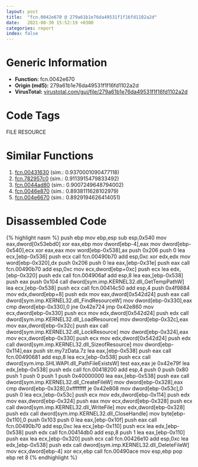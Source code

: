```yaml
---
layout: post
title:  "fcn.0042e670 @ 279a61b1e76da49531f1f16fd1102a2d"
date:   2021-08-30 15:52:19 +0300
categories: report
index: false
---
```


# Generic Information
- **Function:** fcn.0042e670
- **Origin (md5):** 279a61b1e76da49531f1f16fd1102a2d
- **VirusTotal:** [virustotal.com/gui/file/279a61b1e76da49531f1f16fd1102a2d][virustotal_ref]

# Code Tags
<span class="tag" id="FILE">FILE</span>
<span class="tag" id="RESOURCE">RESOURCE</span>


# Similar Functions

1. [fcn.00431630][similar_1_ref] (sim.: 0.9370001090477118)
2. [fcn.782957c0][similar_2_ref] (sim.: 0.9113915479833492)
3. [fcn.0044ad80][similar_3_ref] (sim.: 0.9007249648794002)
4. [fcn.0046e870][similar_4_ref] (sim.: 0.8938111628102979)
5. [fcn.004e6670][similar_5_ref] (sim.: 0.8929194626414051)


# Disassembled Code

{% highlight nasm %}
push ebp
mov ebp,esp
sub esp,0x540
mov eax,dword[0x53ebd0]
xor eax,ebp
mov dword[ebp-4],eax
mov dword[ebp-0x540],ecx
xor eax,eax
mov word[ebp-0x538],ax
push 0x206
push 0
lea ecx,[ebp-0x536]
push ecx
call fcn.00490b70
add esp,0xc
xor edx,edx
mov word[ebp-0x320],dx
push 0x206
push 0
lea eax,[ebp-0x31e]
push eax
call fcn.00490b70
add esp,0xc
mov ecx,dword[ebp+0xc]
push ecx
lea edx,[ebp-0x320]
push edx
call fcn.004906af
add esp,8
lea eax,[ebp-0x538]
push eax
push 0x104
call dword[sym.imp.KERNEL32.dll_GetTempPathW]
lea ecx,[ebp-0x538]
push ecx
call fcn.00414c50
add esp,4
push 0x4f9884
mov edx,dword[ebp+8]
push edx
mov eax,dword[0x542d24]
push eax
call dword[sym.imp.KERNEL32.dll_FindResourceW]
mov dword[ebp-0x330],eax
cmp dword[ebp-0x330],0
jne 0x42e724
jmp 0x42e860
mov ecx,dword[ebp-0x330]
push ecx
mov edx,dword[0x542d24]
push edx
call dword[sym.imp.KERNEL32.dll_LoadResource]
mov dword[ebp-0x32c],eax
mov eax,dword[ebp-0x32c]
push eax
call dword[sym.imp.KERNEL32.dll_LockResource]
mov dword[ebp-0x324],eax
mov ecx,dword[ebp-0x330]
push ecx
mov edx,dword[0x542d24]
push edx
call dword[sym.imp.KERNEL32.dll_SizeofResource]
mov dword[ebp-0x114],eax
push str.my7zData.7z
lea eax,[ebp-0x538]
push eax
call fcn.00490681
add esp,8
lea ecx,[ebp-0x538]
push ecx
call dword[sym.imp.SHLWAPI.dll_PathFileExistsW]
test eax,eax
je 0x42e79f
lea edx,[ebp-0x538]
push edx
call fcn.00418200
add esp,4
push 0
push 0x80
push 1
push 0
push 1
push 0x40000000
lea eax,[ebp-0x538]
push eax
call dword[sym.imp.KERNEL32.dll_CreateFileW]
mov dword[ebp-0x328],eax
cmp dword[ebp-0x328],0xffffffff
je 0x42e808
mov dword[ebp-0x53c],0
push 0
lea ecx,[ebp-0x53c]
push ecx
mov edx,dword[ebp-0x114]
push edx
mov eax,dword[ebp-0x324]
push eax
mov ecx,dword[ebp-0x328]
push ecx
call dword[sym.imp.KERNEL32.dll_WriteFile]
mov edx,dword[ebp-0x328]
push edx
call dword[sym.imp.KERNEL32.dll_CloseHandle]
mov byte[ebp-0x110],0
push 0x103
push 0
lea eax,[ebp-0x10f]
push eax
call fcn.00490b70
add esp,0xc
lea ecx,[ebp-0x110]
push ecx
lea edx,[ebp-0x538]
push edx
call fcn.00414db0
add esp,8
push 1
lea eax,[ebp-0x110]
push eax
lea ecx,[ebp-0x320]
push ecx
call fcn.00426e10
add esp,0xc
lea edx,[ebp-0x538]
push edx
call dword[sym.imp.KERNEL32.dll_DeleteFileW]
mov ecx,dword[ebp-4]
xor ecx,ebp
call fcn.00490ace
mov esp,ebp
pop ebp
ret 8
{% endhighlight %}


[similar_1_ref]: /report/fcn.00431630@c60344b51fa39a329b92557d24ff7670
[similar_2_ref]: /report/fcn.782957c0@ebea46c6b17785efc2ebcb24ad99656c
[similar_3_ref]: /report/fcn.0044ad80@279a61b1e76da49531f1f16fd1102a2d
[similar_4_ref]: /report/fcn.0046e870@c60344b51fa39a329b92557d24ff7670
[similar_5_ref]: /report/fcn.004e6670@279a61b1e76da49531f1f16fd1102a2d
[virustotal_ref]: https://www.virustotal.com/gui/file/279a61b1e76da49531f1f16fd1102a2d
